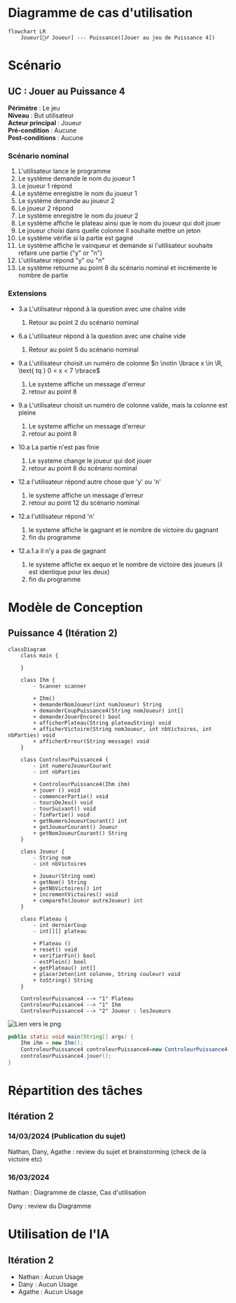 # Diagramme de cas d'utilisation

```Mermaid
flowchart LR
    Joueur[🧍‍♂️ Joueur] --- Puissance([Jouer au jeu de Puissance 4])
```

# Scénario

## **UC : Jouer au Puissance 4**
**Périmètre** : Le jeu <br>
**Niveau** : But utilisateur <br>
**Acteur principal** : Joueur<br>
**Pré-condition** : Aucune<br>
**Post-conditions** : Aucune

### Scénario nominal

1.  L'utilisateur lance le programme
2.  Le système demande le nom du joueur 1
3.  Le joueur 1 répond
4.  Le système enregistre le nom du joueur 1
5.  Le système demande au joueur 2
6.  Le joueur 2 répond
7.  Le système enregistre le nom du joueur 2
8.  Le système affiche le plateau ainsi que le nom du joueur qui doit jouer
9.  Le joueur choisi dans quelle colonne il souhaite mettre un jeton 
10. Le système vérifie si la partie est gagné
11. Le système affiche le vainqueur et demande si l'utilisateur souhaite refaire une partie ("y" or "n")
12. L'utilisateur répond "y" ou "n"
13. Le système retourne au point 8 du scénario nominal et incrémente le nombre de partie


### Extensions

- 3.a L'utilisateur répond à la question avec une chaîne vide
    1. Retour au point 2 du scénario nominal

- 6.a L'utilisateur répond à la question avec une chaîne vide
    1. Retour au point 5 du scénario nominal

- 9.a L'utilisateur choisit un numéro de colonne $n \notin \lbrace x \in \R, \text{ tq } 0 < x < 7 \rbrace$
    1. Le systeme affiche un message d'erreur
    2. retour au point 8

- 9.a L'utilisateur choisit un numéro de colonne valide, mais la colonne est pleine
    1. Le systeme affiche un message d'erreur
    2. retour au point 8

- 10.a La partie n'est pas finie
    1. Le systeme change le joueur qui doit jouer
    2. retour au point 8 du scénario nominal

- 12.a l'utilisateur répond autre chose que 'y' ou 'n'
    1. le systeme affiche un message d'erreur
    2. retour au point 12 du scénario nominal

- 12.a l'utilisateur répond 'n'
    1. le systeme affiche le gagnant et le nombre de victoire du gagnant
    2. fin du programme

- 12.a.1.a il n'y a pas de gagnant
    1. le systeme affiche ex aequo et le nombre de victoire des joueurs (il est identique pour les deux)
    2. fin du programme

# Modèle de Conception

## Puissance 4 (Itération 2)

```mermaid
classDiagram
    class main {

    }

    class Ihm {
        - Scanner scanner

        + Ihm()
        + demanderNomJoueur(int numJoueur) String
        + demanderCoupPuissance4(String nomJoueur) int[]
        + demanderJouerEncore() bool
        + afficherPlateau(String plateauString) void
        + afficherVictoire(String nomJoueur, int nbVictoires, int nbParties) void
        + afficherErreur(String message) void
    }

    class ControleurPuissance4 {
        - int numeroJoueurCourant
        - int nbParties
        
        + ControleurPuissance4(Ihm ihm)
        + jouer () void
        - commencerPartie() void
        - toursDeJeu() void
        - tourSuivant() void
        - finPartie() void
        + getNumeroJoueurCourant() int
        + getJoueurCourant() Joueur
        + getNomJoueurCourant() String
    }

    class Joueur {
        - String nom
        - int nbVictoires

        + Joueur(String nom)
        + getNom() String
        + getNbVictoires() int
        + incrementVictoires() void
        + compareTo(Joueur autreJoueur) int
    }

    class Plateau {
        - int dernierCoup
        - int[][] plateau
                
        + Plateau ()
        + reset() void
        + verifierFin() bool
        - estPlein() bool
        + getPlateau() int[]
        + placerJeton(int colonne, String couleur) void
        + toString() String
    }

    ControleurPuissance4 --> "1" Plateau
    ControleurPuissance4 --> "1" Ihm
    ControleurPuissance4 --> "2" Joueur : lesJoueurs
```

![Lien vers le png](https://mermaid.ink/img/pako:eNqNVbGO2zAM_RVBk4NLhhadMnS5uwIN0EOAFF3qDjqZSdTaYkBLAYpD_r20ZcWOrOCqxZb4SJN8fPKb1FiBXEtdq7Z9MupAqimt4NWfiEYZK95KG84u8SUYvx6bziaGtRI7rawFEm14RnS3Hjp0sZgeVNAoWwG9YLNBD54KY52wftgtxM6RsYecyyP609abtlVWw6ciAIXFqytH-vkr59kB6NlqJCgW4hWxnqLUfm_0EWhbKwfKx8CnsA27hTijqXJeP4x2aDhwms9S9JW9RkAbD7aKnIH2fshnoq4xQ8AGuOIDTOEJJY9oHWHNPmN7bjkaegyEITduJSnrZpCY22iY5pf7TtHNgzk2NyT_7votirTCldDYNMBuFL6TQTjOrH2CDfg7xp03Z049Y90beyfsgziAe5nXX_Qzk-BSRNinwSLLI246uAlBAZrI5joucxauI3MrpkEwo-dinlWRU1BnGoPOqzZWEzAxbopJW8jcnRTBdyyGcpR3BBPtZUsfRDUfR5alNUHUoyk3dTHC7T3COYLLZHkGMnuO-8XYjNS5EVHlmeuCFc-juQGHtr-VNNbIV9oycqXR132x6UcdBsS9KcgKdLX6LEr5oZSxwv_CstzexX1k3MDRWtTQhvdWLiUrgC_3iu_-no9SuiPzXso1v1aK_pSytBfGMbW4-2u1XDvysJT-VHGKw68iHkJlHNK34V_SPS7_APtv-bM?type=png)




```java
public static void main(String[] args) {
    Ihm ihm = new Ihm();
    ControleurPuissance4 controleurPuissance4=new ControleurPuissance4(ihm);
    controleurPuissance4.jouer();
}
```

# Répartition des tâches
## Itération 2

### 14/03/2024 (Publication du sujet)

Nathan, Dany, Agathe : review du sujet et brainstorming (check de la victoire etc)

### 16/03/2024

Nathan : Diagramme de classe, Cas d'utilisation

Dany : review du Diagramme

# Utilisation de l'IA
## Itération 2

- Nathan : Aucun Usage
- Dany : Aucun Usage
- Agathe : Aucun Usage